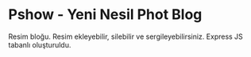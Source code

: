 # Pshow - Yeni Nesil Phot Blog

Resim bloğu. Resim ekleyebilir, silebilir ve sergileyebilirsiniz. Express JS tabanlı oluşturuldu.
